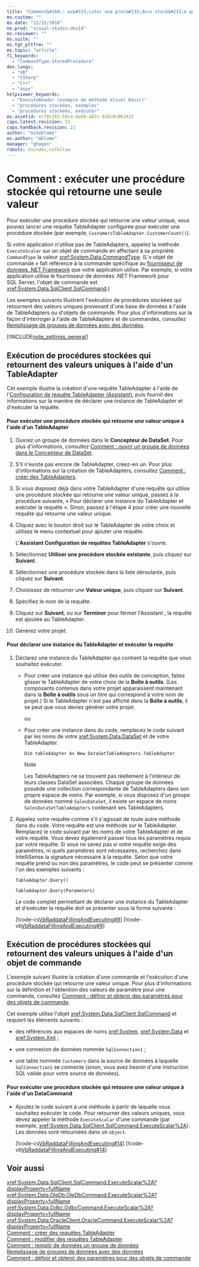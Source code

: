 ```yaml
---
title: "Comment&#160;: ex&#233;cuter une proc&#233;dure stock&#233;e qui retourne une seule valeur | Microsoft Docs"
ms.custom: ""
ms.date: "12/15/2016"
ms.prod: "visual-studio-dev14"
ms.reviewer: ""
ms.suite: ""
ms.tgt_pltfrm: ""
ms.topic: "article"
f1_keywords: 
  - "CommandType.StoredProcedure"
dev_langs: 
  - "VB"
  - "CSharp"
  - "C++"
  - "aspx"
helpviewer_keywords: 
  - "ExecuteReader (exemple de méthode Visual Basic)"
  - "procédures stockées, exemples"
  - "procédures stockées, exécuter"
ms.assetid: ecf8c262-58ca-4a69-a82c-916c0c061422
caps.latest.revision: 21
caps.handback.revision: 21
author: "mikeblome"
ms.author: "mblome"
manager: "ghogen"
robots: noindex,nofollow
---
```

# Comment&#160;: ex&#233;cuter une proc&#233;dure stock&#233;e qui retourne une seule valeur
Pour exécuter une procédure stockée qui retourne une valeur unique, vous pouvez lancer une requête TableAdapter configurée pour exécuter une procédure stockée \(par exemple, `CustomersTableAdapter.CustomerCount()`\).  
  
 Si votre application n'utilise pas de TableAdapters, appelez la méthode `ExecuteScalar` sur un objet de commande en affectant à sa propriété `CommandType` la valeur <xref:System.Data.CommandType>.  \(L'« objet de commande » fait référence à la commande spécifique au [fournisseur de données .NET Framework](../Topic/.NET%20Framework%20Data%20Providers.md) que votre application utilise.  Par exemple, si votre application utilise le fournisseur de données .NET Framework pour SQL Server, l'objet de commande est <xref:System.Data.SqlClient.SqlCommand>.\)  
  
 Les exemples suivants illustrent l'exécution de procédures stockées qui retournent des valeurs uniques provenant d'une base de données à l'aide de TableAdapters ou d'objets de commande.  Pour plus d'informations sur la façon d'interroger à l'aide de TableAdapters et de commandes, consultez [Remplissage de groupes de données avec des données](../data-tools/fill-datasets-by-using-tableadapters.md).  
  
 [!INCLUDE[note_settings_general](../data-tools/includes/note_settings_general_md.md)]  
  
## Exécution de procédures stockées qui retournent des valeurs uniques à l'aide d'un TableAdapter  
 Cet exemple illustre la création d'une requête TableAdapter à l'aide de l'[Configuration de requête TableAdapter \(Assistant\)](../data-tools/editing-tableadapters.md), puis fournit des informations sur la manière de déclarer une instance de TableAdapter et d'exécuter la requête.  
  
#### Pour exécuter une procédure stockée qui retourne une valeur unique à l'aide d'un TableAdapter  
  
1.  Ouvrez un groupe de données dans le **Concepteur de DataSet**.  Pour plus d'informations, consultez [Comment : ouvrir un groupe de données dans le Concepteur de DataSet](../Topic/How%20to:%20Open%20a%20Dataset%20in%20the%20Dataset%20Designer.md).  
  
2.  S'il n'existe pas encore de TableAdapter, créez\-en un.  Pour plus d'informations sur la création de TableAdapters, consultez [Comment : créer des TableAdapters](../data-tools/create-and-configure-tableadapters.md).  
  
3.  Si vous disposez déjà dans votre TableAdapter d'une requête qui utilise une procédure stockée qui retourne une valeur unique, passez à la procédure suivante, « Pour déclarer une instance du TableAdapter et exécuter la requête ». Sinon, passez à l'étape 4 pour créer une nouvelle requête qui retourne une valeur unique.  
  
4.  Cliquez avec le bouton droit sur le TableAdapter de votre choix et utilisez le menu contextuel pour ajouter une requête.  
  
     L'**Assistant Configuration de requêtes TableAdapter** s'ouvre.  
  
5.  Sélectionnez **Utiliser une procédure stockée existante**, puis cliquez sur **Suivant**.  
  
6.  Sélectionnez une procédure stockée dans la liste déroulante, puis cliquez sur **Suivant**.  
  
7.  Choisissez de retourner une **Valeur unique**, puis cliquez sur **Suivant**.  
  
8.  Spécifiez le nom de la requête.  
  
9. Cliquez sur **Suivant**, ou sur **Terminer** pour fermer l'Assistant ; la requête est ajoutée au TableAdapter.  
  
10. Générez votre projet.  
  
#### Pour déclarer une instance du TableAdapter et exécuter la requête  
  
1.  Déclarez une instance du TableAdapter qui contient la requête que vous souhaitez exécuter.  
  
    -   Pour créer une instance qui utilise des outils de conception, faites glisser le TableAdapter de votre choix de la **Boîte à outils**.  \(Les composants contenus dans votre projet apparaissent maintenant dans la **Boîte à outils** sous un titre qui correspond à votre nom de projet.\) Si le TableAdapter n'est pas affiché dans la **Boîte à outils**, il se peut que vous deviez générer votre projet.  
  
         ou  
  
    -   Pour créer une instance dans du code, remplacez le code suivant par les noms de votre <xref:System.Data.DataSet> et de votre TableAdapter.  
  
         `Dim tableAdapter As New DataSetTableAdapters.TableAdapter`  
  
        > [!NOTE]
        >  Les TableAdapters ne se trouvent pas réellement à l'intérieur de leurs classes DataSet associées.  Chaque groupe de données possède une collection correspondante de TableAdapters dans son propre espace de noms.  Par exemple, si vous disposez d'un groupe de données nommé `SalesDataSet`, il existe un espace de noms `SalesDataSetTableAdapters` contenant ses TableAdapters.  
  
2.  Appelez votre requête comme s'il s'agissait de toute autre méthode dans du code.  Votre requête est une méthode sur le TableAdapter.  Remplacez le code suivant par les noms de votre TableAdapter et de votre requête.  Vous devez également passer tous les paramètres requis par votre requête.  Si vous ne savez pas si votre requête exige des paramètres, ni quels paramètres sont nécessaires, recherchez dans IntelliSense la signature nécessaire à la requête.  Selon que votre requête prend ou non des paramètres, le code peut se présenter comme l'un des exemples suivants :  
  
     `TableAdapter.Query()`  
  
     `TableAdapter.Query(Parameters)`  
  
     Le code complet permettant de déclarer une instance du TableAdapter et d'exécuter la requête doit se présenter sous la forme suivante :  
  
     [!code-cs[VbRaddataFillingAndExecuting#9](../data-tools/codesnippet/CSharp/how-to-execute-a-stored-procedure-that-returns-a-single-value_1.cs)]
     [!code-vb[VbRaddataFillingAndExecuting#9](../data-tools/codesnippet/VisualBasic/how-to-execute-a-stored-procedure-that-returns-a-single-value_1.vb)]  
  
## Exécution de procédures stockées qui retournent des valeurs uniques à l'aide d'un objet de commande  
 L'exemple suivant illustre la création d'une commande et l'exécution d'une procédure stockée qui retourne une valeur unique.  Pour plus d'informations sur la définition et l'obtention des valeurs de paramètre pour une commande, consultez [Comment : définir et obtenir des paramètres pour des objets de commande](../Topic/How%20to:%20Set%20and%20Get%20Parameters%20for%20Command%20Objects.md).  
  
 Cet exemple utilise l'objet <xref:System.Data.SqlClient.SqlCommand> et requiert les éléments suivants :  
  
-   des références aux espaces de noms <xref:System>, <xref:System.Data> et <xref:System.Xml> ;  
  
-   une connexion de données nommée `SqlConnection1` ;  
  
-   une table nommée `Customers` dans la source de données à laquelle `SqlConnection1` se connecte  \(sinon, vous avez besoin d'une instruction SQL valide pour votre source de données\).  
  
#### Pour exécuter une procédure stockée qui retourne une valeur unique à l'aide d'un DataCommand  
  
-   Ajoutez le code suivant à une méthode à partir de laquelle vous souhaitez exécuter le code.  Pour retourner des valeurs uniques, vous devez appeler la méthode `ExecuteScalar` d'une commande \(par exemple, <xref:System.Data.SqlClient.SqlCommand.ExecuteScalar%2A>\).  Les données sont retournées dans un `object`.  
  
     [!code-cs[VbRaddataFillingAndExecuting#14](../data-tools/codesnippet/CSharp/how-to-execute-a-stored-procedure-that-returns-a-single-value_2.cs)]
     [!code-vb[VbRaddataFillingAndExecuting#14](../data-tools/codesnippet/VisualBasic/how-to-execute-a-stored-procedure-that-returns-a-single-value_2.vb)]  
  
## Voir aussi  
 <xref:System.Data.SqlClient.SqlCommand.ExecuteScalar%2A?displayProperty=fullName>   
 <xref:System.Data.OleDb.OleDbCommand.ExecuteScalar%2A?displayProperty=fullName>   
 <xref:System.Data.Odbc.OdbcCommand.ExecuteScalar%2A?displayProperty=fullName>   
 <xref:System.Data.OracleClient.OracleCommand.ExecuteScalar%2A?displayProperty=fullName>   
 [Comment : créer des requêtes TableAdapter](../data-tools/how-to-create-tableadapter-queries.md)   
 [Comment : modifier des requêtes TableAdapter](../data-tools/how-to-edit-tableadapter-queries.md)   
 [Comment : remplir de données un groupe de données](../data-tools/how-to-fill-a-dataset-with-data.md)   
 [Remplissage de groupes de données avec des données](../data-tools/fill-datasets-by-using-tableadapters.md)   
 [Comment : définir et obtenir des paramètres pour des objets de commande](../Topic/How%20to:%20Set%20and%20Get%20Parameters%20for%20Command%20Objects.md)